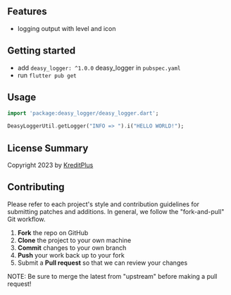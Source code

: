 ## Features
- logging output with level and icon

## Getting started

- add `deasy_logger: ^1.0.0` deasy_logger in `pubspec.yaml`
- run `flutter pub get`

## Usage
```dart
import 'package:deasy_logger/deasy_logger.dart';

DeasyLoggerUtil.getLogger("INFO => ").i("HELLO WORLD!");
```

## License Summary

Copyright 2023 by [KreditPlus](https://kreditplus.com/)

Contributing
------------

Please refer to each project's style and contribution guidelines for submitting patches and additions. In general, we follow the "fork-and-pull" Git workflow.

1. **Fork** the repo on GitHub
2. **Clone** the project to your own machine
3. **Commit** changes to your own branch
4. **Push** your work back up to your fork
5. Submit a **Pull request** so that we can review your changes

NOTE: Be sure to merge the latest from "upstream" before making a pull request!